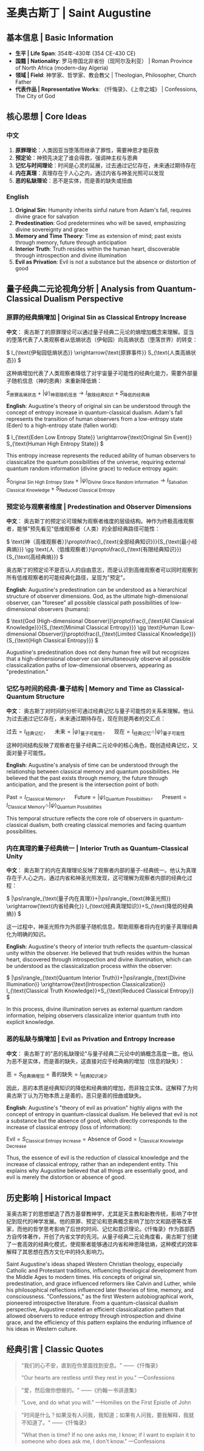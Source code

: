 # 圣奥古斯丁 | Saint Augustine

## 基本信息 | Basic Information
- **生平 | Life Span**: 354年-430年 (354 CE-430 CE)
- **国籍 | Nationality**: 罗马帝国北非省份（现阿尔及利亚） | Roman Province of North Africa (modern-day Algeria)
- **领域 | Field**: 神学家、哲学家、教会教父 | Theologian, Philosopher, Church Father
- **代表作品 | Representative Works**: 《忏悔录》、《上帝之城》 | Confessions, The City of God

## 核心思想 | Core Ideas

### 中文
1. **原罪理论**：人类因亚当堕落而继承了罪性，需要神恩才能获救
2. **预定论**：神预先决定了谁会得救，强调神主权与恩典
3. **记忆与时间理论**：时间是心灵的延展，过去通过记忆存在，未来通过期待存在
4. **内在真理**：真理存在于人心之内，通过内省与神圣光照可以发现
5. **恶的私缺理论**：恶不是实体，而是善的缺失或扭曲

### English
1. **Original Sin**: Humanity inherits sinful nature from Adam's fall, requires divine grace for salvation
2. **Predestination**: God predetermines who will be saved, emphasizing divine sovereignty and grace
3. **Memory and Time Theory**: Time as extension of mind; past exists through memory, future through anticipation
4. **Interior Truth**: Truth resides within the human heart, discoverable through introspection and divine illumination
5. **Evil as Privation**: Evil is not a substance but the absence or distortion of good

## 量子经典二元论视角分析 | Analysis from Quantum-Classical Dualism Perspective

### 原罪的经典熵增加 | Original Sin as Classical Entropy Increase

**中文**：
奥古斯丁的原罪理论可以通过量子经典二元论的熵增加概念来理解。亚当的堕落代表了人类观察者从低熵状态（伊甸园）向高熵状态（堕落世界）的转变：

$`
I_{\text{伊甸园低熵状态}} \xrightarrow{\text{原罪事件}} S_{\text{人类高熵状态}}
`$

这种熵增加代表了人类观察者降低了对宇宙量子可能性的经典化能力，需要外部量子随机信息（神的恩典）来重新降低熵：

$`
S_{\text{原罪高熵状态}}+|\psi\rangle_{\text{神恩随机信息}} \rightarrow I_{\text{救赎经典知识}}+S_{\text{降低的经典熵}}
`$

**English**:
Augustine's theory of original sin can be understood through the concept of entropy increase in quantum-classical dualism. Adam's fall represents the transition of human observers from a low-entropy state (Eden) to a high-entropy state (fallen world):

$`
I_{\text{Eden Low Entropy State}} \xrightarrow{\text{Original Sin Event}} S_{\text{Human High Entropy State}}
`$

This entropy increase represents the reduced ability of human observers to classicalize the quantum possibilities of the universe, requiring external quantum random information (divine grace) to reduce entropy again:

$`
S_{\text{Original Sin High Entropy State}}+|\psi\rangle_{\text{Divine Grace Random Information}} \rightarrow I_{\text{Salvation Classical Knowledge}}+S_{\text{Reduced Classical Entropy}}
`$

### 预定论与观察者维度 | Predestination and Observer Dimensions

**中文**：
奥古斯丁的预定论可理解为观察者维度的层级结构。神作为终极高维观察者，能够"预先看见"低维观察者（人类）的全部经典路径可能性：

$`
\text{神（高维观察者）}\propto\frac{I_{\text{全部经典知识}}}{S_{\text{最小经典熵}}} \gg \text{人（低维观察者）}\propto\frac{I_{\text{有限经典知识}}}{S_{\text{高经典熵}}}
`$

奥古斯丁的预定论不是否认人的自由意志，而是认识到高维观察者可以同时观察到所有低维观察者的可能经典化路径，呈现为"预定"。

**English**:
Augustine's predestination can be understood as a hierarchical structure of observer dimensions. God, as the ultimate high-dimensional observer, can "foresee" all possible classical path possibilities of low-dimensional observers (humans):

$`
\text{God (High-dimensional Observer)}\propto\frac{I_{\text{All Classical Knowledge}}}{S_{\text{Minimal Classical Entropy}}} \gg \text{Human (Low-dimensional Observer)}\propto\frac{I_{\text{Limited Classical Knowledge}}}{S_{\text{High Classical Entropy}}}
`$

Augustine's predestination does not deny human free will but recognizes that a high-dimensional observer can simultaneously observe all possible classicalization paths of low-dimensional observers, appearing as "predestination."

### 记忆与时间的经典-量子结构 | Memory and Time as Classical-Quantum Structure

**中文**：
奥古斯丁对时间的分析可通过经典记忆与量子可能性的关系来理解。他认为过去通过记忆存在，未来通过期待存在，现在则是两者的交汇点：

$`
\text{过去} = I_{\text{经典记忆}}，\quad \text{未来} = |\psi\rangle_{\text{量子可能性}}，\quad \text{现在} = I_{\text{经典记忆}} \cap |\psi\rangle_{\text{量子可能性}}
`$

这种时间结构反映了观察者在量子经典二元论中的核心角色，既创造经典记忆，又面对量子可能性。

**English**:
Augustine's analysis of time can be understood through the relationship between classical memory and quantum possibilities. He believed that the past exists through memory, the future through anticipation, and the present is the intersection point of both:

$`
\text{Past} = I_{\text{Classical Memory}}，\quad \text{Future} = |\psi\rangle_{\text{Quantum Possibilities}}，\quad \text{Present} = I_{\text{Classical Memory}} \cap |\psi\rangle_{\text{Quantum Possibilities}}
`$

This temporal structure reflects the core role of observers in quantum-classical dualism, both creating classical memories and facing quantum possibilities.

### 内在真理的量子经典统一 | Interior Truth as Quantum-Classical Unity

**中文**：
奥古斯丁的内在真理理论反映了观察者内部的量子-经典统一。他认为真理存在于人心之内，通过内省和神圣光照发现，这可理解为观察者内部的经典化过程：

$`
|\psi\rangle_{\text{量子内在真理}}+|\psi\rangle_{\text{神圣光照}} \xrightarrow{\text{内省经典化}} I_{\text{经典真理知识}}+S_{\text{降低的经典熵}}
`$

这一过程中，神圣光照作为外部量子随机信息，帮助观察者将内在的量子真理经典化为明确的知识。

**English**:
Augustine's theory of interior truth reflects the quantum-classical unity within the observer. He believed that truth resides within the human heart, discovered through introspection and divine illumination, which can be understood as the classicalization process within the observer:

$`
|\psi\rangle_{\text{Quantum Interior Truth}}+|\psi\rangle_{\text{Divine Illumination}} \xrightarrow{\text{Introspection Classicalization}} I_{\text{Classical Truth Knowledge}}+S_{\text{Reduced Classical Entropy}}
`$

In this process, divine illumination serves as external quantum random information, helping observers classicalize interior quantum truth into explicit knowledge.

### 恶的私缺与熵增加 | Evil as Privation and Entropy Increase

**中文**：
奥古斯丁的"恶的私缺理论"与量子经典二元论中的熵概念高度一致。他认为恶不是实体，而是善的缺失，这直接对应于经典熵的增加（信息的缺失）：

$`
\text{恶} = S_{\text{经典熵增加}} = \text{善的缺失} = I_{\text{经典知识减少}}
`$

因此，恶的本质是经典知识的降低和经典熵的增加，而非独立实体。这解释了为何奥古斯丁认为万物本质上是善的，恶只是善的扭曲或缺失。

**English**:
Augustine's "theory of evil as privation" highly aligns with the concept of entropy in quantum-classical dualism. He believed that evil is not a substance but the absence of good, which directly corresponds to the increase of classical entropy (loss of information):

$`
\text{Evil} = S_{\text{Classical Entropy Increase}} = \text{Absence of Good} = I_{\text{Classical Knowledge Decrease}}
`$

Thus, the essence of evil is the reduction of classical knowledge and the increase of classical entropy, rather than an independent entity. This explains why Augustine believed that all things are essentially good, and evil is merely the distortion or absence of good.

## 历史影响 | Historical Impact

圣奥古斯丁的思想塑造了西方基督教神学，尤其是天主教和新教传统，影响了中世纪到现代的神学发展。他的原罪、预定论和恩典概念影响了加尔文和路德等改革家，而他的哲学思考影响了后世的时间、记忆和意识理论。《忏悔录》作为首部西方自传体著作，开创了内省文学的先河。从量子经典二元论角度看，奥古斯丁创建了一套高效的经典化模式，使观察者能够通过内省和神恩降低熵，这种模式的效率解释了其思想在西方文化中的持久影响力。

Saint Augustine's ideas shaped Western Christian theology, especially Catholic and Protestant traditions, influencing theological development from the Middle Ages to modern times. His concepts of original sin, predestination, and grace influenced reformers like Calvin and Luther, while his philosophical reflections influenced later theories of time, memory, and consciousness. "Confessions," as the first Western autobiographical work, pioneered introspective literature. From a quantum-classical dualism perspective, Augustine created an efficient classicalization pattern that allowed observers to reduce entropy through introspection and divine grace, and the efficiency of this pattern explains the enduring influence of his ideas in Western culture.

## 经典引言 | Classic Quotes

> "我们的心不安，直到在你里面找到安息。" ——《忏悔录》
>
> "Our hearts are restless until they rest in you." —Confessions

> "爱，然后做你想做的。" ——《约翰一书讲道集》
>
> "Love, and do what you will." —Homilies on the First Epistle of John

> "时间是什么？如果没有人问我，我知道；如果有人问我，要我解释，我就不知道了。" ——《忏悔录》
>
> "What then is time? If no one asks me, I know; if I want to explain it to someone who does ask me, I don't know." —Confessions